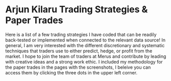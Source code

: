 # Arjun Kilaru Trading Strategies & Paper Trades
Here is a list of a few trading strategies I have coded that can be readily back-tested or implemented when connected to the relevant data source! In general, I am very interested with the different discretionary and systematic techniques that traders use to either predict, hedge, or profit from the market. I hope to join the team of traders at Merus and contribute by leading with creative ideas and a strong work ethic. 
I included my methodology for the paper trades in the pages with the screenshots, I beleive you can access them by clicking the three dots in the upper left corner. 
